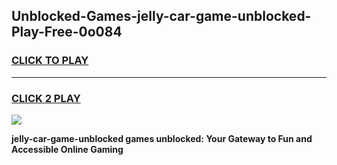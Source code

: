 
## Unblocked-Games-jelly-car-game-unblocked-Play-Free-0o084
<h3>
<a href="https://premium76.site?title=jelly-car-game-unblocked&ref=20M">CLICK TO PLAY</a></h3>
<hr>

<h3>
<a href="https://premium76.site?title=jelly-car-game-unblocked&ref=20M">CLICK 2 PLAY</a>
  
</h3>

<a href="https://premium76.site?title=jelly-car-game-unblocked&ref=19M"><img src="https://clearcache.store/games.png"></a>


**jelly-car-game-unblocked games unblocked: Your Gateway to Fun and Accessible Online Gaming**
